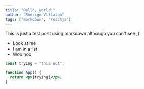 ```yaml
---
title: "Hello, world!"
author: "Rodrigo Villalba"
tags: ["markdown", "reactjs"]
---
```


This is just a test post using markdown although you can't see ;)

- Look at me
- I am in a list
- Woo hoo

```jsx
const trying = "this out";

function App() {
  return <p>{trying}</p>;
}
```
